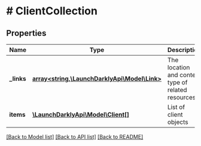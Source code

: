 # # ClientCollection

## Properties

Name | Type | Description | Notes
------------ | ------------- | ------------- | -------------
**_links** | [**array<string,\LaunchDarklyApi\Model\Link>**](Link.md) | The location and content type of related resources |
**items** | [**\LaunchDarklyApi\Model\Client[]**](Client.md) | List of client objects |

[[Back to Model list]](../../README.md#models) [[Back to API list]](../../README.md#endpoints) [[Back to README]](../../README.md)

